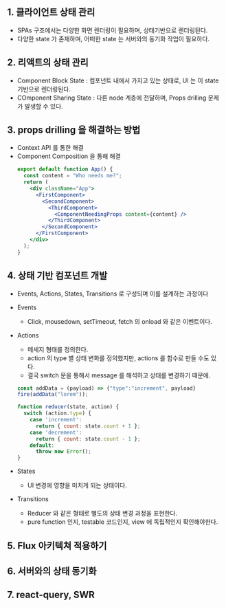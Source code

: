 ## 1. 클라이언트 상태 관리

- SPAs 구조에서는 다양한 화면 렌더링이 필요하며, 상태기반으로 렌더링된다.
- 다양한 state 가 존재하며, 어떠한 state 는 서버와의 동기화 작업이 필요하다.

## 2. 리액트의 상태 관리

- Component Block State : 컴포넌트 내에서 가지고 있는 상태로, UI 는 이 state 기반으로 렌더링된다.
- COmponent Sharing State : 다른 node 계층에 전달하며, Props drilling 문제가 발생할 수 있다.

## 3. props drilling 을 해결하는 방법

- Context API 를 통한 해결
- Component Composition 을 통해 해결
  ```jsx
  export default function App() {
    const content = "Who needs me?";
    return (
      <div className="App">
        <FirstComponent>
          <SecondComponent>
            <ThirdComponent>
              <ComponentNeedingProps content={content} />
            </ThirdComponent>
          </SecondComponent>
        </FirstComponent>
      </div>
    );
  }
  ```

## 4. 상태 기반 컴포넌트 개발

- Events, Actions, States, Transitions 로 구성되며 이를 설계하는 과정이다
- Events
  - Click, mousedown, setTimeout, fetch 의 onload 와 같은 이벤트이다.
- Actions

  - 메세지 형태를 정의한다.
  - action 의 type 별 상태 변화를 정의했지만, actions 를 함수로 만들 수도 있다.
  - 결국 switch 문을 통해서 message 를 해석하고 상태를 변경하기 때문에.

  ```jsx
  const addData = (payload) => {"type":"increment", payload}
  fire(addData("lorem"));

  function reducer(state, action) {
    switch (action.type) {
      case 'increment':
        return { count: state.count + 1 };
      case 'decrement':
        return { count: state.count - 1 };
      default:
        throw new Error();
  }
  ```

- States
  - UI 변경에 영향을 미치게 되는 상태이다.
- Transitions
  - Reducer 와 같은 형태로 별도의 상태 변경 과정을 표현한다.
  - pure function 인지, testable 코드인지, view 에 독립적인지 확인해야한다.

## 5. Flux 아키텍쳐 적용하기

## 6. 서버와의 상태 동기화

## 7. react-query, SWR
